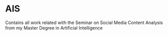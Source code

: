 # AIS
Contains all work related with the Seminar on Social Media Content Analysis from my Master Degree in Artificial Intelligence
